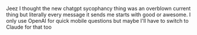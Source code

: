 Jeez I thought the new chatgpt sycophancy thing was an overblown current thing but literally every message it sends me starts with good or awesome. I only use OpenAI for quick mobile questions but maybe I'll have to switch to Claude for that too


